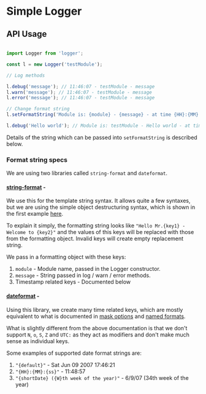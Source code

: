 # Simple Logger

## API Usage

```js

import Logger from 'logger';

const l = new Logger('testModule');

// Log methods

l.debug('message'); // 11:46:07 - testModule - message
l.warn('message'); // 11:46:07 - testModule - message
l.error('message'); // 11:46:07 - testModule - message

// Change format string
l.setFormatString('Module is: {module} - {message} - at time {HH}:{MM}:{ss}');

l.debug('Hello world'); // Module is: testModule - Hello world - at time 11:48:57

```

Details of the string which can be passed into `setFormatString` is described below.

### Format string specs

We are using two libraries called `string-format` and `dateformat`.

#### [string-format](https://github.com/davidchambers/string-format) -

We use this for the template string syntax. It allows quite a few syntaxes, but we are using the simple object destructuring syntax, which is shown in the first example [here](https://github.com/davidchambers/string-format#string-format).

To explain it simply, the formatting string looks like `"Hello Mr.{key1} - Welcome to {key2}"` and the values of this keys will be replaced with those from the formatting object. Invalid keys will create empty replacement string.

We pass in a formatting object with these keys:

1. `module` - Module name, passed in the Logger constructor.
2. `message` - String passed in log / warn / error methods.
3. Timestamp related keys - Documented below


#### [dateformat](https://www.npmjs.com/package/dateformat) -

Using this library, we create many time related keys, which are mostly equivalent to what is documented in [mask options](https://www.npmjs.com/package/dateformat#mask-options) and [named formats](https://www.npmjs.com/package/dateformat#named-formats). 

What is slightly different from the above documentation is that we don't support `N`, `o`, `S`, `Z` and `UTC:` as they act as modifiers and don't make much sense as individual keys.

Some examples of supported date format strings are:

1. `"{default}"` - Sat Jun 09 2007 17:46:21
2. `"{HH}:{MM}:{ss}"` - 11:48:57
3. `"{shortDate} ({W}th week of the year)"` - 6/9/07 (34th week of the year)